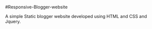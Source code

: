 #Responsive-Blogger-website

A simple Static blogger website developed using HTML and CSS and Jquery.
